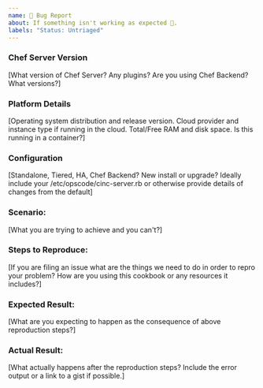```yaml
---
name: 🐛 Bug Report
about: If something isn't working as expected 🤔.
labels: "Status: Untriaged"
---
```



### Chef Server Version
[What version of Chef Server? Any plugins? Are you using Chef Backend? What versions?]

### Platform Details
[Operating system distribution and release version. Cloud provider and instance type if running in the cloud. Total/Free RAM and disk space. Is this running in a container?]

### Configuration
[Standalone, Tiered, HA, Chef Backend? New install or upgrade? Ideally include your /etc/opscode/cinc-server.rb or otherwise provide details of changes from the default]

### Scenario:
[What you are trying to achieve and you can't?]

### Steps to Reproduce:
[If you are filing an issue what are the things we need to do in order to repro your problem? How are you using this cookbook or any resources it includes?]

### Expected Result:
[What are you expecting to happen as the consequence of above reproduction steps?]

### Actual Result:
[What actually happens after the reproduction steps? Include the error output or a link to a gist if possible.]
